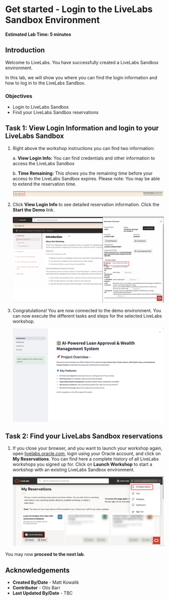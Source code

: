 # Get started - Login to the LiveLabs Sandbox Environment

#### Estimated Lab Time: 5 minutes

## **Introduction**

Welcome to LiveLabs.
You have successfully created a LiveLabs Sandbox environment.

In this lab, we will show you where you can find the login information and how to log in to the LiveLabs Sandbox.

### **Objectives**

- Login to LiveLabs Sandbox
- Find your LiveLabs Sandbox reservations

## Task 1: View Login Information and login to your LiveLabs Sandbox

1. Right above the workshop instructions you can find two information:

    a. **View Login Info:** You can find credentials and other information to access the LiveLabs Sandbox

    b. **Time Remaining:** This shows you the remaining time before your access to the LiveLabs Sandbox expires. Please note: You may be able to extend the reservation time.

      ![View Login Info](./images/view-login-info.png " ")

2. Click **View Login Info** to see detailed reservation information. Click the **Start the Demo** link.

    ![Launch Demo](./images/start-demo.png " ")

3. Congratulations! You are now connected to the demo environment. You can now execute the different tasks and steps for the selected LiveLabs workshop.

    ![Demo Environment](./images/demo-env.png " ")

## Task 2: Find your LiveLabs Sandbox reservations

1. If you close your browser, and you want to launch your workshop again, open [livelabs.oracle.com](https://livelabs.oracle.com), login using your Oracle account, and click on **My Reservations**. You can find here a complete history of all LiveLabs workshops you signed up for. Click on **Launch Workshop** to start a workshop with an existing LiveLabs Sandbox environment.

    ![View My Reservations](./images/ll-reservations.png " ")

You may now **proceed to the next lab**.

## Acknowledgements

- **Created By/Date** - Matt Kowalik
- **Contributor** - Otis Barr
- **Last Updated By/Date** - TBC
